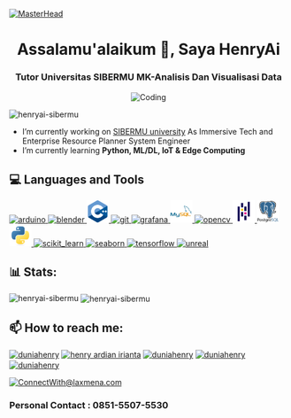 [![MasterHead](https://images.squarespace-cdn.com/content/v1/5feb53185d3dab691b47361b/1609930650139-9NRI63XUJ29Y7E9LEA9G/12eca-machine-learning.gif)](https://rishavchanda.io)
<h1 align="center">Assalamu'alaikum 👋, Saya HenryAi</h1>
<h3 align="center">Tutor Universitas SIBERMU MK-Analisis Dan Visualisasi Data</h3>
<p align="center"> <img align="center" alt="Coding" width="300" src="https://cdn.dribbble.com/users/1162077/screenshots/3848914/programmer.gif">
<p align="left"> <img src="https://komarev.com/ghpvc/?username=henryai-sibermu&label=Profile%20views&color=0e75b6&style=flat" alt="henryai-sibermu" /> </p>

- I’m currently working on [SIBERMU university](https://sibermu.ac.id/) As Immersive Tech and Enterprise Resource Planner System Engineer
- I’m currently learning **Python, ML/DL, IoT & Edge Computing**

<h2> 💻  Languages and Tools</h2>
<p align="left"> <a href="https://www.arduino.cc/" target="_blank" rel="noreferrer"> <img src="https://cdn.worldvectorlogo.com/logos/arduino-1.svg" alt="arduino" width="40" height="40"/> </a> <a href="https://www.blender.org/" target="_blank" rel="noreferrer"> <img src="https://download.blender.org/branding/community/blender_community_badge_white.svg" alt="blender" width="40" height="40"/> </a> <a href="https://www.w3schools.com/cpp/" target="_blank" rel="noreferrer"> <img src="https://raw.githubusercontent.com/devicons/devicon/master/icons/cplusplus/cplusplus-original.svg" alt="cplusplus" width="40" height="40"/> </a> <a href="https://git-scm.com/" target="_blank" rel="noreferrer"> <img src="https://www.vectorlogo.zone/logos/git-scm/git-scm-icon.svg" alt="git" width="40" height="40"/> </a> <a href="https://grafana.com" target="_blank" rel="noreferrer"> <img src="https://www.vectorlogo.zone/logos/grafana/grafana-icon.svg" alt="grafana" width="40" height="40"/> </a> <a href="https://www.mysql.com/" target="_blank" rel="noreferrer"> <img src="https://raw.githubusercontent.com/devicons/devicon/master/icons/mysql/mysql-original-wordmark.svg" alt="mysql" width="40" height="40"/> </a> <a href="https://opencv.org/" target="_blank" rel="noreferrer"> <img src="https://www.vectorlogo.zone/logos/opencv/opencv-icon.svg" alt="opencv" width="40" height="40"/> </a> <a href="https://pandas.pydata.org/" target="_blank" rel="noreferrer"> <img src="https://raw.githubusercontent.com/devicons/devicon/2ae2a900d2f041da66e950e4d48052658d850630/icons/pandas/pandas-original.svg" alt="pandas" width="40" height="40"/> </a> <a href="https://www.postgresql.org" target="_blank" rel="noreferrer"> <img src="https://raw.githubusercontent.com/devicons/devicon/master/icons/postgresql/postgresql-original-wordmark.svg" alt="postgresql" width="40" height="40"/> </a> <a href="https://www.python.org" target="_blank" rel="noreferrer"> <img src="https://raw.githubusercontent.com/devicons/devicon/master/icons/python/python-original.svg" alt="python" width="40" height="40"/> </a> <a href="https://scikit-learn.org/" target="_blank" rel="noreferrer"> <img src="https://upload.wikimedia.org/wikipedia/commons/0/05/Scikit_learn_logo_small.svg" alt="scikit_learn" width="40" height="40"/> </a> <a href="https://seaborn.pydata.org/" target="_blank" rel="noreferrer"> <img src="https://seaborn.pydata.org/_images/logo-mark-lightbg.svg" alt="seaborn" width="40" height="40"/> </a> <a href="https://www.tensorflow.org" target="_blank" rel="noreferrer"> <img src="https://www.vectorlogo.zone/logos/tensorflow/tensorflow-icon.svg" alt="tensorflow" width="40" height="40"/> </a> <a href="https://unrealengine.com/" target="_blank" rel="noreferrer"> <img src="https://raw.githubusercontent.com/kenangundogan/fontisto/036b7eca71aab1bef8e6a0518f7329f13ed62f6b/icons/svg/brand/unreal-engine.svg" alt="unreal" width="40" height="40"/> </a> </p>

<h2>📊 Stats:</h2>
<p><img align="left" src="https://github-readme-stats.vercel.app/api/top-langs?username=henryai-sibermu&show_icons=true&locale=en&layout=compact" alt="henryai-sibermu" /></p>
<p>&nbsp;<img align="center" src="https://github-readme-stats.vercel.app/api?username=henryai-sibermu&show_icons=true&theme=dark&locale=en" alt="henryai-sibermu" /></p>

<h2>📫 How to reach me:</h2>
<p align="left">
<a href="https://twitter.com/duniahenry" target="blank"><img align="center" src="https://raw.githubusercontent.com/rahuldkjain/github-profile-readme-generator/master/src/images/icons/Social/twitter.svg" alt="duniahenry" height="30" width="40" /></a>
<a href="https://linkedin.com/in/henry ardian irianta" target="blank"><img align="center" src="https://raw.githubusercontent.com/rahuldkjain/github-profile-readme-generator/master/src/images/icons/Social/linked-in-alt.svg" alt="henry ardian irianta" height="30" width="40" /></a>
<a href="https://kaggle.com/duniahenry" target="blank"><img align="center" src="https://raw.githubusercontent.com/rahuldkjain/github-profile-readme-generator/master/src/images/icons/Social/kaggle.svg" alt="duniahenry" height="30" width="40" /></a>
<a href="https://instagram.com/duniahenry" target="blank"><img align="center" src="https://raw.githubusercontent.com/rahuldkjain/github-profile-readme-generator/master/src/images/icons/Social/instagram.svg" alt="duniahenry" height="30" width="40" /></a>
<a href="https://dribbble.com/duniahenry" target="blank"><img align="center" src="https://raw.githubusercontent.com/rahuldkjain/github-profile-readme-generator/master/src/images/icons/Social/dribbble.svg" alt="duniahenry" height="30" width="40" /></a>
</p>

<a href="mailto:henryai@sibermu.ac.id">![ConnectWith@laxmena.com](https://img.shields.io/badge/Gmail-D14836?style=for-the-badge&logo=gmail&logoColor=white)</a> 

### Personal Contact :   **0851-5507-5530**


